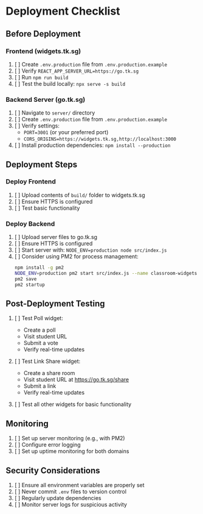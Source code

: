 # Deployment Checklist

## Before Deployment

### Frontend (widgets.tk.sg)
1. [ ] Create `.env.production` file from `.env.production.example`
2. [ ] Verify `REACT_APP_SERVER_URL=https://go.tk.sg`
3. [ ] Run `npm run build`
4. [ ] Test the build locally: `npx serve -s build`

### Backend Server (go.tk.sg)
1. [ ] Navigate to `server/` directory
2. [ ] Create `.env.production` file from `.env.production.example`
3. [ ] Verify settings:
   - `PORT=3001` (or your preferred port)
   - `CORS_ORIGINS=https://widgets.tk.sg,http://localhost:3000`
4. [ ] Install production dependencies: `npm install --production`

## Deployment Steps

### Deploy Frontend
1. [ ] Upload contents of `build/` folder to widgets.tk.sg
2. [ ] Ensure HTTPS is configured
3. [ ] Test basic functionality

### Deploy Backend
1. [ ] Upload server files to go.tk.sg
2. [ ] Ensure HTTPS is configured
3. [ ] Start server with: `NODE_ENV=production node src/index.js`
4. [ ] Consider using PM2 for process management:
   ```bash
   npm install -g pm2
   NODE_ENV=production pm2 start src/index.js --name classroom-widgets-server
   pm2 save
   pm2 startup
   ```

## Post-Deployment Testing

1. [ ] Test Poll widget:
   - Create a poll
   - Visit student URL
   - Submit a vote
   - Verify real-time updates

2. [ ] Test Link Share widget:
   - Create a share room
   - Visit student URL at https://go.tk.sg/share
   - Submit a link
   - Verify real-time updates

3. [ ] Test all other widgets for basic functionality

## Monitoring

1. [ ] Set up server monitoring (e.g., with PM2)
2. [ ] Configure error logging
3. [ ] Set up uptime monitoring for both domains

## Security Considerations

1. [ ] Ensure all environment variables are properly set
2. [ ] Never commit `.env` files to version control
3. [ ] Regularly update dependencies
4. [ ] Monitor server logs for suspicious activity